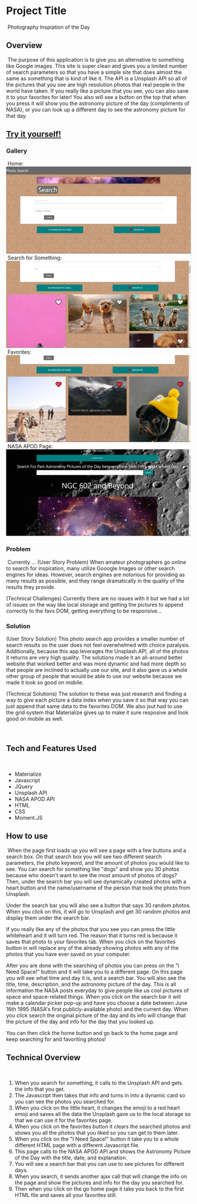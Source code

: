 # Project Title
​ Photography Inspiation of the Day
## Overview
​
The purpose of this application is to give you an alternative to something like Google images. This site is super clean and gives 
you a limited number of search parameters so that you have a simple site that does almost the same as something that is kind of 
like it. The API is a Unsplash API so all of the pictures that you see are high resolution photos that real people in the world
have taken. If you really like a picture that you see, you can also save it to your favorites for later! You also will see a 
button on the top that when you press it will show you the astronomy picture of the day (compliments of NASA), or you can look up a different 
day to see the astronomy picture for that day. 
​ 
## [Try it yourself!](https://dawson-hamilton.github.io/photography-searcher/)

### Gallery
​
Home:
![Home Page View](./images/home-page.png "home page")
​
Search for Something:
![When You Search For Something](./images/searches.png "searched for something")
​
Favorites:
![Favorites Page](./images/favorites.png "faves")
​
NASA APOD Page:
![NASA APOD Page](./images/nasa-apod.png "nasa page")
### Problem
​
Currently ...
(User Story Problem)
When amateur photographers go online to search for inspiration, many utilize Gooogle Images or other search engines for ideas. However, search engines are notorious for providing as many results as possible, and they range dramatically in the quality of the results they provide. 

(Technical Challenges)
​Currently there are no issues with it but we had a lot of issues on the way like local storage and getting the pictures to append 
correctly to the favs DOM, getting everything to be responsive...

### Solution
(User Story Solution)
This photo search app provides a smaller number of search results so the user does not feel overwhelmed with choice paralysis. Additionally, because this app leverages the Unsplash API, all of the photos it returns are very high quality. 
The solutions made it an all-around better website that worked better and was more dynamic and had more depth so that people are 
inclined to actually use our site, and it also gave us a whole other group of people that would be able to use our website because
we made it look so good on mobile. 

(Technical Solutions)
​The solution to these was just research and finding a way to give each picture a data index when you save it so that way you can 
just append that same data to the favorites DOM. We also jsut had to use the grid system that Materialize gives up to make it 
sure resposive and look good on mobile as well. 

​ 
## Tech and Features Used
​
* Materialize
* Javascript
* JQuery
* Unsplash API
* NASA APOD API
* HTML
* CSS
* Moment.JS
​
## How to use
​
When the page first loads up you will see a page with a few buttons and a search box. On that search box you will see two different
search parameters, the photo keyword, and the amount of photos you would like to see. You can search for something like "dogs" and
show you 30 photos because who doesn't want to see the most amount of photos of dogs? Then, under the search bar you will see
dynamically created photos with a heart button and the name/username of the person that took the photo from Unsplash. 

Under the search bar you will also see a button that says 30 random photos. When you click on this, it will go to Unsplash and get 30 random
photos and display them under the search bar. 

If you really like any of the photos that you see you can press the little whiteheart and it will turn red. The reason that it turns red is because it saves that photo to your favorites tab. When you click on the favorites button in will replace any of the already showing photos with any of the photos that you have ever saved on your computer. 

After you are done with the searching of photos you can press on the "I Need Space!" button and it will take you to a different page. 
On this page you will see what time and day it is, and a search bar. You will also see the title, time, description, and the astronomy picture 
of the day. This is all information the NASA posts everyday to give people like us cool pictures of space and space-related things. 
When you click on the search bar it will make a  calendar picker pop-up and have you choose a date between June 16th 1995 (NASA's first publicly-available photo) and the current day. When you click search the original picture of the day and its info will change that the picture of the day and info for the day that you looked up. 

You can then click the home button and go back to the home page and keep searching for and favoriting photos!
​
## Technical Overview
​
1. When you search for something, it calls to the Unsplash API and gets the info that you get. 
2. The Javascript then takes that info and turns in into a dynamic card so you can see the photos you searched for. 
3. When you click on the little heart, it changes the emoji to a red heart emoji and saves all the data the Unsplash gave us to the 
   local storage so that we can use it for the favorites page. 
4. When you click on the favorites button it clears the searched photos and shows you all the photos that you liked so you can get to them later. 
5. When you click on the "I Need Space!" button it take you to a whole different HTML page with a different Javascript file. 
6. This page calls to the NASA APOD API and shows the Astronomy Picture of the Day with the title, date, and explanation. 
7. You will see a search bar that you can use to see pictures for different days. 
8. When you search, it sends another ajax call that will change the info on the page and show the pictures and info for the day you searched for. 
9. Then when you click on the go home page it take you back to the first HTML file and saves all your favorites still. 
